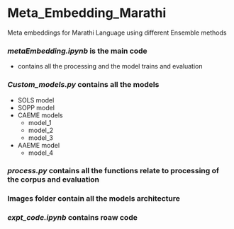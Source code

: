 # Meta_Embedding_Marathi
 Meta embeddings for Marathi Language using different Ensemble methods

### *metaEmbedding.ipynb* is the main code
- contains all the processing and the model trains and evaluation

### *Custom_models.py* contains all the models
- SOLS model
- SOPP model
- CAEME models
  - model_1
  - model_2
  - model_3
- AAEME model
  - model_4

### *process.py* contains all the functions relate to processing of the corpus and evaluation

### Images folder contain all the models architecture

### *expt_code.ipynb* contains roaw code
